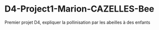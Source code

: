 # D4-Project1-Marion-CAZELLES-Bee
Premier projet D4, expliquer la pollinisation par les abeilles à des enfants
